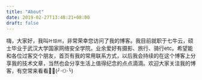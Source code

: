```yaml
---
title: "About"
date: 2019-02-27T13:48:21+08:00
draft: false
---
```

嗨，大家好，我叫`叶琼州`，非常荣幸您访问了我的博客。我目前就职于七牛云，硕士毕业于武汉大学国家网络安全学院。业余爱好有摄影、旅行、骑行etc。希望能和各位过客交个朋友，首页有我的常用联系方式，以后我会持续的在这个博客上分享我的技术文章，当然也会分享生活上值得纪念的点点滴滴。欢迎大家关注我的博客，有空常来看看:new_moon_with_face::full_moon_with_face:(╯·⚇·╰)
